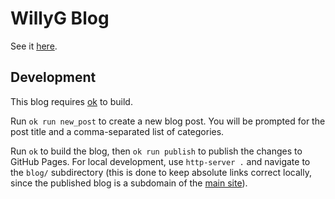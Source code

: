 # WillyG Blog

See it [here](http://willyg302.github.io/blog).

## Development

This blog requires [ok](https://github.com/willyg302/ok) to build.

Run `ok run new_post` to create a new blog post. You will be prompted for the post title and a comma-separated list of categories.

Run `ok` to build the blog, then `ok run publish` to publish the changes to GitHub Pages. For local development, use `http-server .` and navigate to the `blog/` subdirectory (this is done to keep absolute links correct locally, since the published blog is a subdomain of the [main site](http://willyg302.github.io/)).
